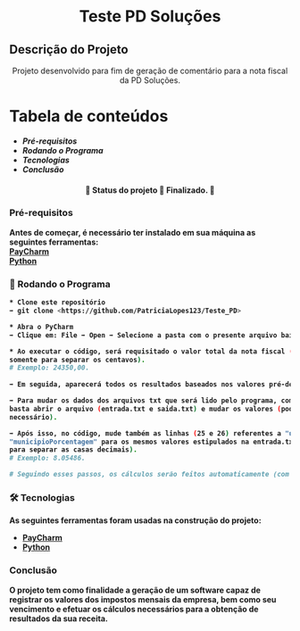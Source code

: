 <h1 align="center">Teste PD Soluções</h1>

## Descrição do Projeto
<p align="center">Projeto desenvolvido para fim de geração de comentário para a nota fiscal da PD Soluções.</p>


Tabela de conteúdos
=================
<!--ts-->
  * <i><b>Pré-requisitos<b></i><br>
  * <i><b>Rodando o Programa<b></i><br>
  * <i><b>Tecnologias<b></i><br>
  * <i><b>Conclusão<b></i><br>
<!--te-->

	
<h4 align="center"> 
	🚧  Status do projeto 🚀 Finalizado.  🚧
</h4>


### Pré-requisitos

Antes de começar, é necessário ter instalado em sua máquina as seguintes ferramentas: <br>
[PayCharm](https://www.jetbrains.com/pycharm/)<br>
[Python](https://www.python.org/downloads/) <br>


### 🎲 Rodando o Programa 

```bash
* Clone este repositório
➡ git clone <https://github.com/PatriciaLopes123/Teste_PD>

* Abra o PyCharm 
➡ Clique em: File ➡ Open ➡ Selecione a pasta com o presente arquivo baixado (Teste_PD)

* Ao executar o código, será requisitado o valor total da nota fiscal (coloque números inteiros, vírgula
somente para separar os centavos).
# Exemplo: 24350,00.
	
➡ Em seguida, aparecerá todos os resultados baseados nos valores pré-determinados no código e na entrada.txt.

➡ Para mudar os dados dos arquivos txt que será lido pelo programa, como por exemplo, as porcentagens e vencimento,
basta abrir o arquivo (entrada.txt e saida.txt) e mudar os valores (pode-se colocar vírgulas e demais símbolos, se
necessário).

➡ Após isso, no código, mude também as linhas (25 e 26) referentes a "uniaoPorcentagem" e 
"municipioPorcentagem" para os mesmos valores estipulados na entrada.txt (porém, use apenas "ponto" 
para separar as casas decimais).
# Exemplo: 8.05486.

# Seguindo esses passos, os cálculos serão feitos automaticamente (com base nos nas fórmulas definidas) 
```

### 🛠 Tecnologias

As seguintes ferramentas foram usadas na construção do projeto:

- [PayCharm](https://www.jetbrains.com/pycharm/)
- [Python](https://www.python.org/downloads/)
	
	
### Conclusão

O projeto tem como finalidade a geração de um software capaz de registrar os valores dos impostos mensais da empresa,
bem como seu vencimento e efetuar os cálculos necessários para a obtenção de resultados da sua receita.
